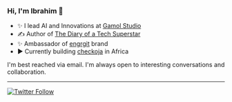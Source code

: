 
### Hi, I'm Ibrahim 👋

 
  * ✨ I lead AI and Innovations at [Gamol Studio](http://gamolstudio.com/)
  * ✍ Author of [The Diary of a Tech Superstar](https://ibrahimgbadegesin.blogspot.com/)
  * ✨ Ambassador of [engrgit](https://www.instagram.com/engrgit/) brand
  * ▶️ Currently building [checkoja](https://checkoja.blogspot.com/) in Africa

    

I'm best reached via email. I'm always open to interesting conversations and collaboration.


---
[![Twitter Follow](https://img.shields.io/twitter/follow/Engrgit?label=Follow&style=social)](https://twitter.com/Engrgit)



